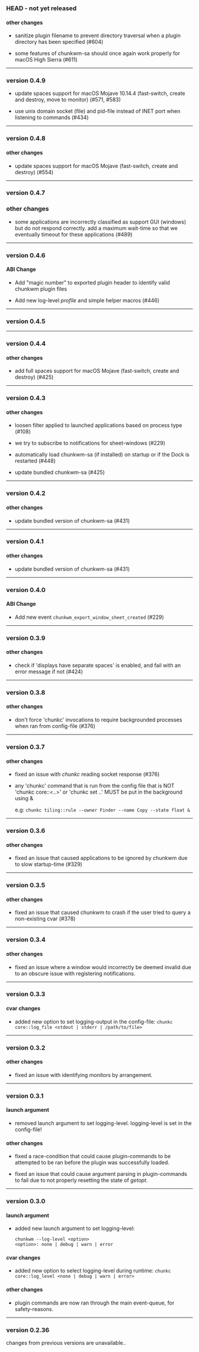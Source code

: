 ### HEAD -  not yet released

#### other changes

 - sanitize plugin filename to prevent directory traversal when a plugin directory has been specified (#604)

 - some features of chunkwm-sa should once again work properly for macOS High Sierra (#611)

----------

### version 0.4.9

 - update spaces support for macOS Mojave 10.14.4 (fast-switch, create and destroy, move to monitor) (#571, #583)

 - use unix domain socket (file) and pid-file instead of INET port when listening to commands (#434)

----------

### version 0.4.8

#### other changes

 - update spaces support for macOS Mojave (fast-switch, create and destroy) (#554)

----------

### version 0.4.7

### other changes

 - some applications are incorrectly classified as support GUI (windows) but do not respond correctly.
   add a maximum wait-time so that we eventually timeout for these applications (#489)

----------

### version 0.4.6

#### ABI Change

 - Add "magic number" to exported plugin header to identify valid chunkwm plugin files

 - Add new log-level *profile* and simple helper macros (#446)

----------

### version 0.4.5


----------

### version 0.4.4

#### other changes

 - add full spaces support for macOS Mojave (fast-switch, create and destroy) (#425)

----------

### version 0.4.3

#### other changes

 - loosen filter applied to launched applications based on process type (#108)

 - we try to subscribe to notifications for sheet-windows (#229)

 - automatically load chunkwm-sa (if installed) on startup or if the Dock is restarted (#448)

 - update bundled chunkwm-sa (#425)

----------

### version 0.4.2

#### other changes

 - update bundled version of chunkwm-sa (#431)

----------

### version 0.4.1

#### other changes

 - update bundled version of chunkwm-sa (#431)

----------

### version 0.4.0

#### ABI Change

 - Add new event `chunkwm_export_window_sheet_created` (#229)

----------

### version 0.3.9

#### other changes

 - check if 'displays have separate spaces' is enabled, and fail with an error message if not (#424)

----------

### version 0.3.8

#### other changes

 - don't force 'chunkc' invocations to require backgrounded processes when ran from config-file (#376)

----------

### version 0.3.7

#### other changes

 - fixed an issue with *chunkc* reading socket response (#376)

 - any 'chunkc' command that is run from the config file
   that is NOT 'chunkc core::<..>' or 'chunkc set ..'
   MUST be put in the background using &

   e.g: `chunkc tiling::rule --owner Finder --name Copy --state float &`

----------

### version 0.3.6

#### other changes

- fixed an issue that caused applications to be ignored by chunkwm due to slow startup-time (#329)

----------

### version 0.3.5

#### other changes

- fixed an issue that caused chunkwm to crash if the user tried to query a non-existing cvar (#378)

----------

### version 0.3.4

#### other changes

- fixed an issue where a window would incorrectly be deemed invalid due to an obscure issue with registering notifications.

----------

### version 0.3.3

#### cvar changes

- added new option to set logging-output in the config-file:
  `chunkc core::log_file <stdout | stderr | /path/to/file>`

----------

### version 0.3.2

#### other changes

- fixed an issue with identifying monitors by arrangement.

----------

### version 0.3.1

#### launch argument

- removed launch argument to set logging-level. logging-level is set in the config-file!

#### other changes

- fixed a race-condition that could cause plugin-commands to be attempted to be ran before
  the plugin was successfully loaded.

- fixed an issue that could cause argument parsing in plugin-commands to fail due to not properly
  resetting the state of *getopt*.

----------

### version 0.3.0

#### launch argument

- added new launch argument to set logging-level:
  ```
  chunkwm --log-level <option>
  <option>: none | debug | warn | error
  ```

#### cvar changes

- added new option to select logging-level during runtime:
  `chunkc core::log_level <none | debug | warn | error>`

#### other changes

- plugin commands are now ran through the main event-queue, for safety-reasons.

----------

### version 0.2.36

changes from previous versions are unavailable..
